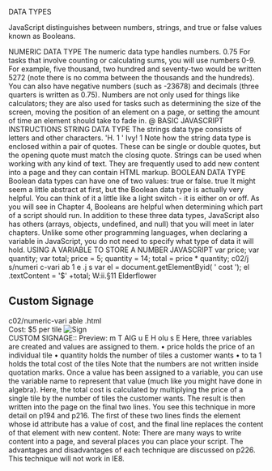 DATA TYPES

JavaScript distinguishes between numbers,
strings, and true or false values known as
Booleans.

NUMERIC DATA TYPE
The numeric data type handles
numbers.
0.75
For tasks that involve counting
or calculating sums, you will
use numbers 0-9. For example,
five thousand, two hundred and
seventy-two would be written
5272 (note there is no comma
between the thousands and
the hundreds). You can also
have negative numbers (such
as -23678) and decimals (three
quarters is written as 0.75).
Numbers are not only used for
things like calculators; they
are also used for tasks such
as determining the size of the
screen, moving the position of
an element on a page, or setting
the amount of time an element
should take to fade in.
@ BASIC JAVASCRIPT INSTRUCTIONS
STRING DATA TYPE
The strings data type consists of
letters and other characters.
'H.
1 ' Ivy! 1
Note how the string data type is
enclosed within a pair of quotes.
These can be single or double
quotes, but the opening quote
must match the closing quote.
Strings can be used when
working with any kind of text.
They are frequently used to add
new content into a page and they
can contain HTML markup.
BOOLEAN DATA TYPE
Boolean data types can have one
of two values: true or false.
true
It might seem a little abstract at
first, but the Boolean data type is
actually very helpful.
You can think of it a little like a
light switch - it is either on or off.
As you will see in Chapter 4,
Booleans are helpful when
determining which part of a
script should run.
In addition to these three data types, JavaScript also has others (arrays,
objects, undefined, and null) that you will meet in later chapters.
Unlike some other programming languages, when declaring a variable in
JavaScript, you do not need to specify what type of data it will hold. 
USING A VARIABLE TO
STORE A NUMBER
JAVASCRIPT
var price;
var quantity;
var total;
price = 5;
quantity = 14;
total = price * quantity;
c02/j s/numeri c-vari ab 1 e .j s
var el = document.getElementByid( ' cost ');
el .textContent = '$' +total;
W:ii.§11
<hl>Elderflower</hl>
<div id="content">
<h2>Custom Signage</h2>
c02/numeric-vari able .html
<div id="cost ">Cost: $5 per tile</ div>
<img src="images/preview.jpg" alt="Sign" />
</div>
<scri pt src="js/numeric-variable .js"></script>
CUSTOM SIGNAGE::
Preview: m T AIG u E H olu s E
Here, three variables are created
and values are assigned to them.
• price holds the price of an
individual tile
• quantity holds the number
of tiles a customer wants
• to ta 1 holds the total cost of
the tiles
Note that the numbers are not
written inside quotation marks.
Once a value has been assigned
to a variable, you can use the
variable name to represent that
value (much like you might have
done in algebra). Here, the total
cost is calculated by multiplying
the price of a single tile by the
number of tiles the customer
wants.
The result is then written into
the page on the final two lines.
You see this technique in more
detail on p194 and p216.
The first of these two lines finds
the element whose id attribute
has a value of cost, and the final
line replaces the content of that
element with new content.
Note: There are many ways to
write content into a page, and
several places you can place
your script. The advantages and
disadvantages of each technique
are discussed on p226. This
technique will not work in IE8. 
